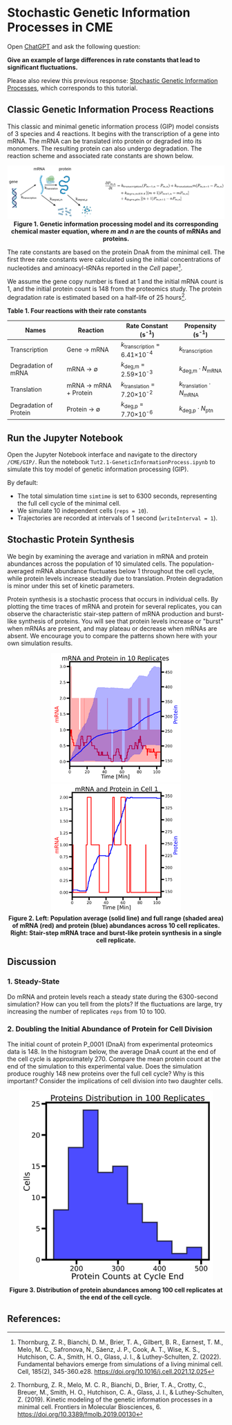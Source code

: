 # Stochastic Genetic Information Processes in CME

Open [ChatGPT](https://chatgpt.com/) and ask the following question:

**Give an example of large differences in rate constants that lead to significant fluctuations.**

Please also review this previous response: [Stochastic Genetic Information Processes](https://chatgpt.com/c/91d87e61-bae5-4b89-b078-d1d4cfa44274), which corresponds to this tutorial.

## Classic Genetic Information Process Reactions

This classic and minimal genetic information process (GIP) model consists of 3 species and 4 reactions. It begins with the transcription of a gene into mRNA. The mRNA can be translated into protein or degraded into its monomers. The resulting protein can also undergo degradation. The reaction scheme and associated rate constants are shown below.

<p align="center">
  <img src="../figs/figs_GIP/GIP_withCMEs.png" width="600" alt="Simple GIP model">  <br>
  <b>Figure 1. Genetic information processing model and its corresponding chemical master equation, where <i>m</i> and <i>n</i> are the counts of mRNAs and proteins.</b>
</p>

The rate constants are based on the protein DnaA from the minimal cell. The first three rate constants were calculated using the initial concentrations of nucleotides and aminoacyl-tRNAs reported in the *Cell* paper[^thornburg_cell]. 

We assume the gene copy number is fixed at 1 and the initial mRNA count is 1, and the initial protein count is 148 from the proteomics study. The protein degradation rate is estimated based on a half-life of 25 hours[^thornburg_kinetic].


**Table 1. Four reactions with their rate constants**

| **Names**              | **Reaction**                          | **Rate Constant (s<sup>-1</sup>)**                              | **Propensity (s<sup>-1</sup>)**                              |
|------------------------|----------------------------------------|------------------------------------------------------|---------------------------------------------------|
| Transcription          | Gene → mRNA                            | *k*<sub>transcription</sub> = 6.41×10<sup>-4</sup>   | *k*<sub>transcription</sub>                       |
| Degradation of mRNA    | mRNA → ∅                               | *k*<sub>deg,m</sub> = 2.59×10<sup>-3</sup>           | *k*<sub>deg,m</sub> · *N*<sub>mRNA</sub>          |
| Translation            | mRNA → mRNA + Protein                  | *k*<sub>translation</sub> = 7.20×10<sup>-2</sup>     | *k*<sub>translation</sub> · *N*<sub>mRNA</sub>    |
| Degradation of Protein | Protein → ∅                            | *k*<sub>deg,p</sub> = 7.70×10<sup>-6</sup>           | *k*<sub>deg,p</sub> · *N*<sub>ptn</sub>           |

## Run the Jupyter Notebook

Open the Jupyter Notebook interface and navigate to the directory `/CME/GIP/`. Run the notebook `Tut2.1-GeneticInformationProcess.ipynb` to simulate this toy model of genetic information processing (GIP). 

By default:
- The total simulation time `simtime` is set to 6300 seconds, representing the full cell cycle of the minimal cell.
- We simulate 10 independent cells (`reps = 10`).
- Trajectories are recorded at intervals of 1 second (`writeInterval = 1`).

## Stochastic Protein Synthesis

We begin by examining the average and variation in mRNA and protein abundances across the population of 10 simulated cells. The population-averaged mRNA abundance fluctuates below 1 throughout the cell cycle, while protein levels increase steadily due to translation. Protein degradation is minor under this set of kinetic parameters.

Protein synthesis is a stochastic process that occurs in individual cells. By plotting the time traces of mRNA and protein for several replicates, you can observe the characteristic stair-step pattern of mRNA production and burst-like synthesis of proteins. You will see that protein levels increase or "burst" when mRNAs are present, and may plateau or decrease when mRNAs are absent. We encourage you to compare the patterns shown here with your own simulation results.

<p align="center">
  <img src="../figs/plots_GIP/GIP_mRNA_Protein_10Replicates.png" width="300" alt="mRNA Protein 10 reps"> 
  <img src="../figs/plots_GIP/GIP_mRNA_Protein_Cell1.png" width="300" alt="CME replicate 1"> <br>
  <b>Figure 2. Left: Population average (solid line) and full range (shaded area) of mRNA (red) and protein (blue) abundances across 10 cell replicates. <br> 
  Right: Stair-step mRNA trace and burst-like protein synthesis in a single cell replicate.</b>
</p>

## Discussion

### 1. Steady-State

Do mRNA and protein levels reach a steady state during the 6300-second simulation? How can you tell from the plots? If the fluctuations are large, try increasing the number of replicates `reps` from 10 to 100.

### 2. Doubling the Initial Abundance of Protein for Cell Division

The initial count of protein P\_0001 (DnaA) from experimental proteomics data is 148. In the histogram below, the average DnaA count at the end of the cell cycle is approximately 270. Compare the mean protein count at the end of the simulation to this experimental value. Does the simulation produce roughly 148 new proteins over the full cell cycle? Why is this important? Consider the implications of cell division into two daughter cells.

<p align="center">
  <img src="../figs/plots_GIP/GIP_Proteins_CycleEnd_100replicates.png" width="450" alt="Protein end-cycle distribution"> <br>
  <b>Figure 3. Distribution of protein abundances among 100 cell replicates at the end of the cell cycle.</b>
</p>

## References:
[^thornburg_cell]: Thornburg, Z. R., Bianchi, D. M., Brier, T. A., Gilbert, B. R., Earnest, T. M., Melo, M. C., Safronova, N., Sáenz, J. P., Cook, A. T., Wise, K. S., Hutchison, C. A., Smith, H. O., Glass, J. I., & Luthey-Schulten, Z. (2022). Fundamental behaviors emerge from simulations of a living minimal cell. Cell, 185(2), 345-360.e28. https://doi.org/10.1016/j.cell.2021.12.025

[^thornburg_kinetic]: Thornburg, Z. R., Melo, M. C. R., Bianchi, D., Brier, T. A., Crotty, C., Breuer, M., Smith, H. O., Hutchison, C. A., Glass, J. I., & Luthey-Schulten, Z. (2019). Kinetic modeling of the genetic information processes in a minimal cell. Frontiers in Molecular Biosciences, 6. https://doi.org/10.3389/fmolb.2019.00130
